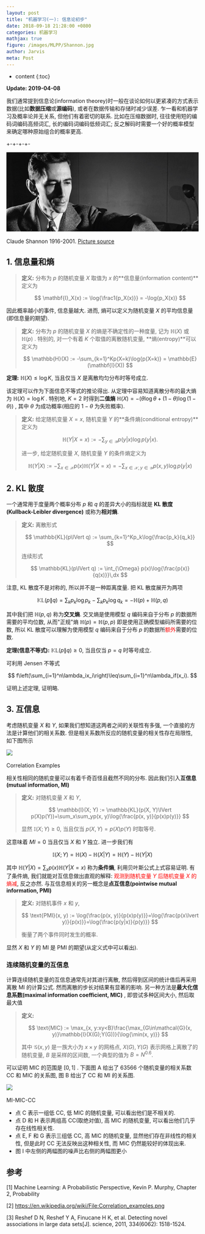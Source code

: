 ```yaml
---
layout: post
title: "机器学习(一): 信息论初步"
date: 2018-09-18 21:28:00 +0800
categories: 机器学习
mathjax: true
figure: /images/MLPP/Shannon.jpg
author: Jarvis
meta: Post
---
```


* content
{:toc}

**Update: 2019-04-08**

我们通常提到信息论(information theorey)时一般在谈论如何以更紧凑的方式表示数据(比如**数据压缩**或**源编码**), 或者在数据传输和存储时减少误差. 乍一看和机器学习及概率论并无关系, 但他们有着密切的联系. 比如在压缩数据时, 往往使用短的编码词编码高频词汇, 长的编码词编码低频词汇; 反之解码时需要一个好的概率模型来确定哪种原始组合的概率更高.

+-+-+-+-

<div class="polaroid">
    <img class="cool-img" src="/images/MLPP/Shannon.jpg" Shannon/>
    <div class="container">
        <p>Claude Shannon 1916-2001. <a href="https://www.chalmers.se/en/areas-of-advance/ict/events/shannon-centennial/Pages/shannon.aspx">Picture source</a></p>
    </div>
</div>

## 1. 信息量和熵

>   **定义:** 分布为 $p$ 的随机变量 $X$ 取值为 $x$ 的**信息量(information content)**定义为
>
>   $$
>   \mathbf{I}_X(x) := \log{\frac1{p_X(x)}} = -\log{p_X(x)}
>   $$
>

因此概率越小的事件, 信息量越大. 进而, 熵可以定义为随机变量 $X$ 的平均信息量(即信息量的期望).

>   **定义:** 分布为 $p$ 的随机变量 $X$ 的熵是不确定性的一种度量, 记为 $\mathbb{H}(X)$ 或 $\mathbb{H}(p)$ . 特别的, 对一个有着 $K$ 个取值的离散随机变量, **熵(entropy)**可以定义为
>
>   $$
>   \mathbb{H}(X) := -\sum_{k=1}^Kp(X=k)\log{p(X=k)} = \mathbb{E}(\mathbf{I}(X))
>   $$
>

**定理:** $\mathbb{H}(X)\leq \log{K}$, 当且仅当 $X$ 是离散均匀分布时等号成立.

该定理可以作为下面信息不等式的推论得出. 从定理中容易知道离散分布的最大熵为 $\mathbb{H}(X)=\log{K}$ . 特别地, $K=2$ 时得到**二值熵** $\mathbb{H}(X)=-(\theta\log{\theta}+(1-\theta)\log{(1-\theta)})$ , 其中 $\theta$ 为成功概率(相应的 $1-\theta$ 为失败概率). 

>   **定义:** 给定随机变量 $X=x$, 随机变量 $Y$ 的**条件熵(conditional entropy)**定义为
>
>   $$
>   \mathbb{H}(Y\lvert X=x) := -\sum_{y\in\mathcal{Y}}p(y\lvert x)\log{p(y\lvert x)}.
>   $$
>   
>   进一步, 给定随机变量 $X$, 随机变量 $Y$ 的条件熵定义为
>
>   $$
>   \mathbb{H}(Y\lvert X) := -\sum_{x\in\mathcal{X}}p(x)\mathbb{H}(Y\lvert X=x) = -\sum_{x\in\mathcal{X},y\in\mathcal{Y}}p(x, y)\log{p(y\lvert x)}
>   $$
>


## 2. KL 散度

一个通常用于度量两个概率分布 $p$ 和 $q$ 的差异大小的指标就是 **KL 散度(Kullback-Leibler divergence)** 或称为**相对熵**. 

>   **定义:** 离散形式
>
>   $$
>   \mathbb{KL}(p\lVert q) := \sum_{k=1}^Kp_k\log{\frac{p_k}{q_k}}
>   $$
>
>   连续形式
>
>   $$
>   \mathbb{KL}(p\lVert q) := \int_{\Omega} p(x)\log{\frac{p(x)}{q(x)}}\,dx
>   $$
>

注意, KL 散度不是对称的, 所以并不是一种距离度量. 把 KL 散度展开为两项

$$
\mathbb{KL}(p\lVert q)=\sum_kp_k\log{p_k} - \sum_kp_k\log{q_k} = -\mathbb{H}(p) + \mathbb{H}(p, q)
$$

其中我们把 $\mathbb{H}(p, q)$ 称为**交叉熵**. 交叉熵是使用模型 $q$ 编码来自于分布 $p$ 的数据所需要的平均位数, 从而"正规"熵 $\mathbb{H}(p)=\mathbb{H}(p, p)$ 即是使用正确模型编码所需要的位数, 所以 KL 散度可以理解为使用模型 $q$ 编码来自于分布 $p$ 的数据所<font color="red">额外</font>需要的位数. 

**定理(信息不等式):** $\mathbb{KL}(p\lVert q)\geq 0$, 当且仅当 $p=q$ 时等号成立.

可利用 Jensen 不等式

$$
f\left(\sum_{i=1}^n\lambda_ix_i\right)\leq\sum_{i=1}^n\lambda_if(x_i).
$$

证明上述定理, 证明略. 

## 3. 互信息

考虑随机变量 $X$ 和 $Y$, 如果我们想知道这两者之间的关联性有多强, 一个直接的方法是计算他们的相关系数. 但是相关系数所反应的随机变量的相关性存在局限性, 如下图所示

<div class="polaroid">
    <img class="cool-img" src="https://upload.wikimedia.org/wikipedia/commons/0/02/Correlation_examples.png" Correlation Examples/>
    <div class="container">
        <p>Correlation Examples</p>
    </div>
</div>

相关性相同的随机变量可以有着千奇百怪且截然不同的分布. 因此我们引入**互信息(mutual information, MI)**

>   **定义:** 对随机变量 $X$ 和 $Y$, 
>
>   $$
>   \mathbb{I}(X; Y) := \mathbb{KL}(p(X, Y)\lVert p(X)p(Y))=\sum_x\sum_yp(x, y)\log{\frac{p(x, y)}{p(x)p(y)}}
>   $$
>
>   显然 $\mathbb{I}(X; Y)\geq 0$, 当且仅当 $p(X, Y)=p(X)p(Y)$ 时取等号. 

这意味着 $MI=0$ 当且仅当 $X$ 和 $Y$ 独立. 进一步我们有

$$
\mathbb{I}(X; Y)=\mathbb{H}(X) - \mathbb{H}(X\lvert Y) = \mathbb{H}(Y) - \mathbb{H}(Y\lvert X)
$$

其中 $\mathbb{H}(Y\lvert X)=\sum_xp(x)\mathbb{H}(Y\lvert X=x)$ 称为**条件熵**, 利用贝叶斯公式上式容易证明.  有了条件熵, 我们就能对互信息做出直观的解释: <font color="red">观测到随机变量 $Y$ 后随机变量 $X$ 的熵减</font>, 反之亦然. 与互信息相关的另一概念是**点互信息(pointwise mutual information, PMI)** 

>   **定义:** 对随机事件 $x$ 和 $y$, 
>
>   $$
>   \text{PMI}(x, y) := \log{\frac{p(x, y)}{p(x)p(y)}}=\log{\frac{p(x\lvert y)}{p(x)}}=\log{\frac{p(y|x)}{p(y)}}
>   $$
>
>   衡量了两个事件同时发生的概率. 

显然 $X$ 和 $Y$ 的 MI 是 PMI 的期望(从定义式中可以看出). 

### 连续随机变量的互信息

计算连续随机变量的互信息通常先对其进行离散, 然后得到区间的统计值后再采用离散 MI 的计算公式. 然而离散的步长对结果有显著的影响. 另一种方法是**最大化信息系数(maximal information coefficient, MIC)** , 即尝试多种区间大小, 然后取最大值

>   **定义:**
>
>   $$
>   \text{MIC} := \max_{x, y:xy<B}\frac{\max_{G\in\mathcal{G}(x, y)}\mathbb{I}(X(G);Y(G))}{\log{\min(x, y)}}
>   $$
>
>   其中 $\mathcal{G}(x, y)$ 是一族大小为 $x\times y$ 的网格点, $X(G), Y(G)$ 表示网格上离散了的随机变量, $B$ 是采样的区间数, 一个典型的值为 $B=N^{0.6}$. 

可以证明 MIC 的范围是 $[0, 1]$ . 下面图 A 给出了 63566 个随机变量的相关系数 CC 和 MIC 的关系图, 图 B 给出了 CC 和 MI 的关系图.

<div class="polaroid">
    <img class="cool-img" src="https://www.ncbi.nlm.nih.gov/pmc/articles/PMC3325791/bin/nihms358982f4.jpg" MI-MIC-CC/>
    <div class="container">
        <p>MI-MIC-CC</p>
    </div>
</div>

*   点 C 表示一组低 CC, 低 MIC 的随机变量, 可以看出他们是不相关的.
*   点 D 和 H 表示两组高 CC(取绝对值), 高 MIC 的随机变量, 可以看出他们几乎存在线性相关性.
*   点 E, F 和 G 表示三组低 CC, 高 MIC 的随机变量, 显然他们存在非线性的相关性, 但是此时 CC 无法反映出这种相关性, 而 MIC 仍然能较好的体现出来.
*   图 I 中左侧的两幅图的噪声比右侧的两幅图更小



## 参考

[1] Machine Learning: A Probabilistic Perspective, Kevin P. Murphy, Chapter 2, Probability

[2] https://en.wikipedia.org/wiki/File:Correlation_examples.png 

[3] Reshef D N, Reshef Y A, Finucane H K, et al. Detecting novel associations in large data sets[J]. science, 2011, 334(6062): 1518-1524. 
